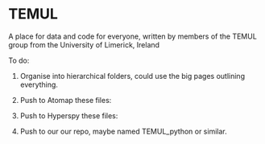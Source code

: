 # TEMUL
A place for data and code for everyone, written by members of the TEMUL group from the University of Limerick, Ireland

To do:

1. Organise into hierarchical folders, could use the big pages outlining everything.

2. Push to Atomap these files:

3. Push to Hyperspy these files:

4. Push to our our repo, maybe named TEMUL_python or similar.